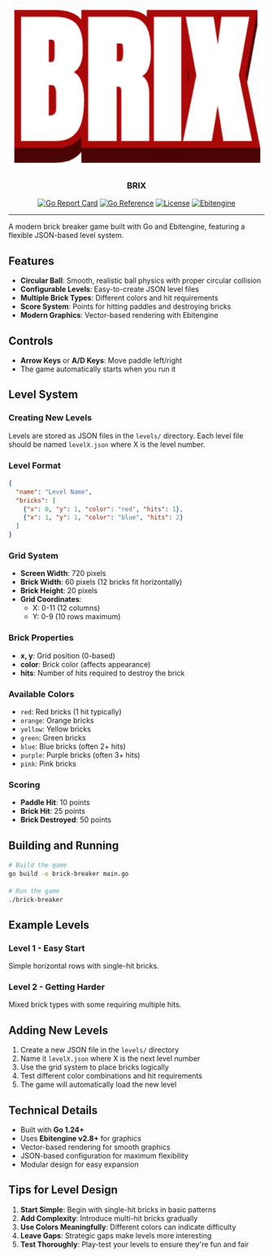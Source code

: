 <div align="center">
  <img src="logo.png" alt="Logo" width="600"/>
</div>

<h3 align="center">BRIX</h3>

<div align="center">

[![Go Report Card](https://goreportcard.com/badge/github.com/your-username/your-repo)](https://goreportcard.com/report/github.com/henryoman/brick-breaker)
[![Go Reference](https://pkg.go.dev/badge/github.com/your-username/your-repo.svg)](https://pkg.go.dev/github.com/your-username/your-repo)
[![License](https://img.shields.io/badge/License-MIT-blue.svg)](https://opensource.org/licenses/MIT)
[![Ebitengine](https://img.shields.io/badge/Made%20with-Ebitengine-blue.svg)](https://ebitengine.org/)

</div>

---

A modern brick breaker game built with Go and Ebitengine, featuring a flexible JSON-based level system.

## Features

- **Circular Ball**: Smooth, realistic ball physics with proper circular collision
- **Configurable Levels**: Easy-to-create JSON level files
- **Multiple Brick Types**: Different colors and hit requirements
- **Score System**: Points for hitting paddles and destroying bricks
- **Modern Graphics**: Vector-based rendering with Ebitengine

## Controls

- **Arrow Keys** or **A/D Keys**: Move paddle left/right
- The game automatically starts when you run it

## Level System

### Creating New Levels

Levels are stored as JSON files in the `levels/` directory. Each level file should be named `levelX.json` where X is the level number.

### Level Format

```json
{
  "name": "Level Name",
  "bricks": [
    {"x": 0, "y": 1, "color": "red", "hits": 1},
    {"x": 1, "y": 1, "color": "blue", "hits": 2}
  ]
}
```

### Grid System

- **Screen Width**: 720 pixels
- **Brick Width**: 60 pixels (12 bricks fit horizontally)
- **Brick Height**: 20 pixels
- **Grid Coordinates**: 
  - X: 0-11 (12 columns)
  - Y: 0-9 (10 rows maximum)

### Brick Properties

- **x, y**: Grid position (0-based)
- **color**: Brick color (affects appearance)
- **hits**: Number of hits required to destroy the brick

### Available Colors

- `red`: Red bricks (1 hit typically)
- `orange`: Orange bricks 
- `yellow`: Yellow bricks
- `green`: Green bricks
- `blue`: Blue bricks (often 2+ hits)
- `purple`: Purple bricks (often 3+ hits)
- `pink`: Pink bricks

### Scoring

- **Paddle Hit**: 10 points
- **Brick Hit**: 25 points
- **Brick Destroyed**: 50 points

## Building and Running

```bash
# Build the game
go build -o brick-breaker main.go

# Run the game
./brick-breaker
```

## Example Levels

### Level 1 - Easy Start
Simple horizontal rows with single-hit bricks.

### Level 2 - Getting Harder  
Mixed brick types with some requiring multiple hits.

## Adding New Levels

1. Create a new JSON file in the `levels/` directory
2. Name it `levelX.json` where X is the next level number
3. Use the grid system to place bricks logically
4. Test different color combinations and hit requirements
5. The game will automatically load the new level

## Technical Details

- Built with **Go 1.24+**
- Uses **Ebitengine v2.8+** for graphics
- Vector-based rendering for smooth graphics
- JSON-based configuration for maximum flexibility
- Modular design for easy expansion

## Tips for Level Design

1. **Start Simple**: Begin with single-hit bricks in basic patterns
2. **Add Complexity**: Introduce multi-hit bricks gradually
3. **Use Colors Meaningfully**: Different colors can indicate difficulty
4. **Leave Gaps**: Strategic gaps make levels more interesting
5. **Test Thoroughly**: Play-test your levels to ensure they're fun and fair 